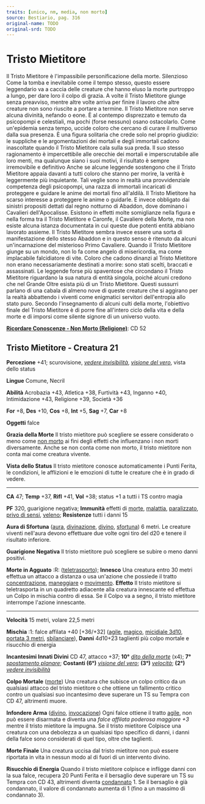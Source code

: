 ```yaml
---
traits: [unico, nm, media, non morto]
source: Bestiario, pag. 316
original-name: TODO
original-srd: TODO
---
```


# Tristo Mietitore

Il Tristo Mietitore è l'impassibile personificazione della morte. Silenzioso
Come la tomba e inevitabile come il tempo stesso, questo essere leggendario va a
caccia delle creature che hanno eluso la morte purtroppo a lungo, per dare loro
il colpo di grazia. A volte il Tristo Mietitore giunge senza preavviso, mentre
altre volte arriva per finire il lavoro che altre creature non sono riuscite a
portare a termine. Il Tristo Mietitore non serve alcuna divinità, nefando o
eone. È al contempo disprezzato e temuto da psicopompi e celestiali, ma pochi
(forse nessuno) osano ostacolarlo. Come un'epidemia senza tempo, uccide coloro
che cercano di curare il multiverso dalla sua presenza. È una figura solitaria
che crede solo nel proprio giudizio: le suppliche e le argomentazioni dei
mortali e degli immortali cadono inascoltate quando il Tristo Mietitore cala
sulla sua preda. Il suo stesso ragionamento è impercettibile alle orecchie dei
mortali e imperscrutabile alle loro menti, ma qualunque siano i suoi motivi, il
risultato è sempre irremovibile e definitivo Anche se alcune leggende sostengono
che il Tristo Mietitore appaia davanti a tutti coloro che stanno per morire, la
verità è leggermente più inquietante. Tali veglie sono in realtà una
provvidenziale competenza degli psicopompi, una razza di immortali incaricati di
proteggere e guidare le anime dei mortali fino all'aldilà. Il Tristo Mietitore
ha scarso interesse a proteggere le anime o guidarle. E invece obbligato dai
sinistri propositi dettati dal regno notturno di Abaddon, dove dominano i
Cavalieri dell'Apocalisse. Esistono in effetti molte somiglianze nella figura e
nella forma tra il Tristo Mietitore e Caronfe, il Cavaliere della Morte, ma non
esiste alcuna istanza documentata in cui queste due potenti entità abbiano
lavorato assieme. Il Tristo Mietitore sembra invece essere una sorta di
manifestazione dello stesso Abaddon e in questo senso è ritenuto da alcuni
un'incarnazione del misterioso Primo Cavaliere. Quando il Tristo Mietitore
giunge su un mondo, non lo fa come angelo di misericordia, ma come implacabile
falcidiatore di vite. Coloro che cadono dinanzi al Tristo Mietitore non erano
necessariamente destinati a morire: sono stati scelti, braccati e assassinati.
Le leggende forse più spaventose che circondano il Tristo Mietitore riguardano
la sua natura di entità singola, poiché alcuni credono che nel Grande Oltre
esista più di un Tristo Mietitore. Questi sussurri parlano di una cabala di
almeno nove di queste creature che si aggirano per la realtà abbattendo i
viventi come enigmatici servitori dell'entropia allo stato puro. Secondo
l'insegnamento di alcuni culti della morte, l'obiettivo finale del Tristo
Mietitore è di porre fine all'intero ciclo della vita e della morte e di imporsi
come silente signore di un universo vuoto.

**[Ricordare Conoscenze - Non Morto (Religione)](/azioni/ricordare-conoscenze)**:
CD 52

## Tristo Mietitore - Creatura 21

**Percezione** +41; scurovisione,
_[vedere invisibilità](/incantesimi/vedere-invisibilita)_,
_[visione del vero](/incantesimi/visione-del-vero)_, vista dello status

**Lingue** Comune, Necril

**Abilità** Acrobazia +43, Atletica +38, Furtività +43, Inganno +40,
Intimidazione +43, Religione +39, Società +36

**For** +8, **Des** +10, **Cos** +8, **Int** +5, **Sag** +7, **Car** +8

**Oggetti** falce

**Grazia della Morte** Il tristo mietitore può scegliere se essere considerato o
meno come [non morto](/tratti/non-morto) ai fini degli effetti che influenzano i
non morti diversamente. Anche se non conta come non morto, il tristo mietitore
non conta mai come creatura vivente.

**Vista dello Status** Il tristo mietitore conosce automaticamente i Punti
Ferita, le condizioni, le afflizioni e le emozioni di tutte le creature che è in
grado di vedere.

---

**CA** 47; **Temp** +37, **Rifl** +41, **Vol** +38; status +1 a tutti i TS
contro magia

**PF** 320, guarigione negativa; **Immunità** effetti di [morte](/tratti/morte),
[malattia](/tratti/malattia), [paralizzato](/condizioni/paralizzato),
[privo di sensi](/condizioni/privo-di-sensi), [veleno](/tratti/veleno);
**Resistenze** tutti i danni 15

**Aura di Sfortuna** ([aura](/tratti/aura), [divinazione](/tratti/divinazione),
[divino](/tratti/divino), [sfortuna](/tratti/sfortuna)) 6 metri. Le creature
viventi nell'aura devono effettuare due volte ogni tiro del d20 e tenere il
risultato inferiore.

**Guarigione Negativa** Il tristo mietitore può scegliere se subire o meno danni
positivi.

**Morte in Agguato** :R: ([teletrasporto](/tratti/teletrasporto)); **Innesco**
Una creatura entro 30 metri effettua un attacco a distanza o usa un'azione che
possiede il tratto [concentrazione](/tratti/concentrazione),
[maneggiare](/tratti/maneggiare) o [movimento](/tratti/movimento). **Effetto**
Il tristo mietitore si teletrasporta in un quadretto adiacente alla creatura
innescante ed effettua un Colpo in mischia contro di essa. Se il Colpo va a
segno, il tristo mietitore interrompe l'azione innescante.

---

**Velocità** 15 metri, volare 22,5 metri

**Mischia** :1: falce affilata +40 \[+36/+32] ([agile](/tratti/agile),
[magico](/tratti/magico), [micidiale 3d10](/tratti/micidiale),
[portata 3 metri](/tratti/portata), [sbilanciare](/tratti/sbilanciare)),
**Danni** 4d10+23 taglienti più colpo mortale e risucchio di energia

**Incantesimi Innati Divini** CD 47, attacco +37; **10°**
_[dito della morte](/incantesimi/dito-della-morte)_ (x4); **7°**
_[spostamento planare](/incantesimi/spostamento-planare)_; **Costanti (6°)**
_[visione del vero](/incantesimi/visione-del-vero)_; **(3°)**
_[velocità](/incantesimi/velocita)_; **(2°)**
_[vedere invisibilità](/incantesimi/vedere-invisibilita)_

**Colpo Mortale** ([morte](/tratti/morte)) Una creatura che subisce un colpo
critico da un qualsiasi attacco del tristo mietitore o che ottiene un fallimento
critico contro un qualsiasi suo incantesimo deve superare un TS su Tempra con CD
47, altrimenti muore.

**Infondere Arma** ([divino](/tratti/divino),
[invocazione](/tratti/invocazione)) Ogni falce ottiene il tratto
[agile](/tratti/agile), non può essere disarmata e diventa una _falce affilata
poderosa maggiore +3_ mentre il tristo mietitore la impugna. Se il tristo
mietitore Colpisce una creatura con una debolezza a un qualsiasi tipo specifico
di danni, i danni della falce sono considerati di quel tipo, oltre che
taglienti.

**Morte Finale** Una creatura uccisa dal tristo mietitore non può essere
riportata in vita in nessun modo al di fuori di un intervento divino.

**Risucchio di Energia** Quando il tristo mietitore colpisce e infligge danni
con la sua falce, recupera 20 Punti Ferita e il bersaglio deve superare un TS su
Tempra con CD 43, altrimenti diventa [condannato](/condizioni/condannato) 1. Se
il bersaglio è già condannato, il valore di condannato aumenta di 1 (fino a un
massimo di condannato 3).
